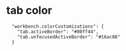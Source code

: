 # tab color

```
  "workbench.colorCustomizations": {
    "tab.activeBorder": "#00ff44",
    "tab.unfocusedActiveBorder": "#16ac08"
  }
```
